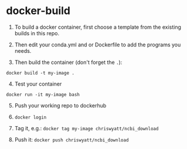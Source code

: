 # docker-build


1. To build a docker container, first choose a template from the existing builds in this repo.

2. Then edit your conda.yml and or Dockerfile to add the programs you needs.

3. Then build the container (don't forget the `.`):

`docker build -t my-image .`

4. Test your container 

`docker run -it my-image bash`

5. Push your working repo to dockerhub

6. `docker login`

7. Tag it, e.g.:
`docker tag my-image chriswyatt/ncbi_download`

8. Push it:
`docker push chriswyatt/ncbi_download`